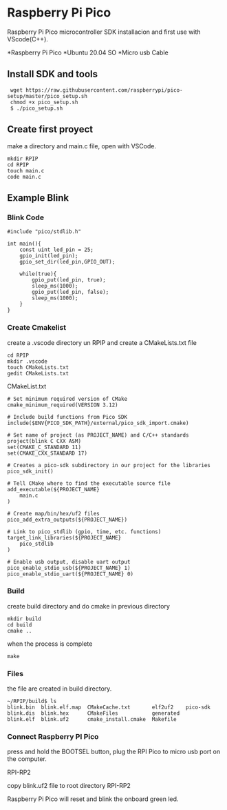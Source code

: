 # Raspberry Pi Pico

Raspberry Pi Pico microcontroller SDK installacion and first use with VScode(C++).

*Raspberry Pi Pico 
*Ubuntu 20.04 SO
*Micro usb Cable


## Install SDK and tools

```
 wget https://raw.githubusercontent.com/raspberrypi/pico-setup/master/pico_setup.sh
 chmod +x pico_setup.sh
 $ ./pico_setup.sh
```


## Create first proyect

make a directory and main.c file, open with VSCode.

```
mkdir RPIP
cd RPIP
touch main.c
code main.c
```

## Example Blink



### Blink Code
```
#include "pico/stdlib.h"

int main(){
    const uint led_pin = 25;
    gpio_init(led_pin);
    gpio_set_dir(led_pin,GPIO_OUT);

    while(true){
        gpio_put(led_pin, true);
        sleep_ms(1000);
        gpio_put(led_pin, false);
        sleep_ms(1000);
    }
}
```

### Create Cmakelist


create a .vscode directory un RPIP
and create a CMakeLists.txt file


```
cd RPIP
mkdir .vscode
touch CMakeLists.txt
gedit CMakeLists.txt
```

CMakeList.txt

```
# Set minimum required version of CMake
cmake_minimum_required(VERSION 3.12)

# Include build functions from Pico SDK
include($ENV{PICO_SDK_PATH}/external/pico_sdk_import.cmake)

# Set name of project (as PROJECT_NAME) and C/C++ standards
project(blink C CXX ASM)
set(CMAKE_C_STANDARD 11)
set(CMAKE_CXX_STANDARD 17)

# Creates a pico-sdk subdirectory in our project for the libraries
pico_sdk_init()

# Tell CMake where to find the executable source file
add_executable(${PROJECT_NAME} 
    main.c
)

# Create map/bin/hex/uf2 files
pico_add_extra_outputs(${PROJECT_NAME})

# Link to pico_stdlib (gpio, time, etc. functions)
target_link_libraries(${PROJECT_NAME} 
    pico_stdlib
)

# Enable usb output, disable uart output
pico_enable_stdio_usb(${PROJECT_NAME} 1)
pico_enable_stdio_uart(${PROJECT_NAME} 0)

```

### Build

create build directory and do cmake in previous directory

```
mkdir build
cd build
cmake ..
```
when the process is complete
```
make
```

### Files

the file are created in build directory.

```
~/RPIP/build$ ls
blink.bin  blink.elf.map  CMakeCache.txt       elf2uf2    pico-sdk
blink.dis  blink.hex      CMakeFiles           generated
blink.elf  blink.uf2      cmake_install.cmake  Makefile
```

### Connect Raspberry PI Pico 

press and hold the BOOTSEL button, plug the RPI Pico to micro usb port on the computer.

RPI-RP2

copy blink.uf2 file to root directory RPI-RP2

Raspberry Pi Pico will reset and blink the onboard green led.






